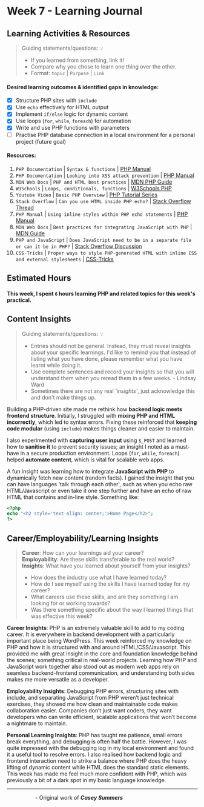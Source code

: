 # Week 7 - Learning Journal

## Learning Activities & Resources
> Guiding statements/questions: :bulb:
> - If you learned from something, link it!
> - Compare why you chose to learn one thing over the other.
> - Format: `topic` | `Purpose` | `Link`

#### Desired learning outcomes & identified gaps in knowledge:
- [x] Structure PHP sites with `include`
- [x] Use `echo` effectively for HTML output
- [x] Implement `if/else` logic for dynamic content
- [x] Use loops (`for`, `while`, `foreach`) for automation
- [x] Write and use PHP functions with parameters
- [ ] Practise PHP database connection in a local environment for a personal project (future goal)

#### Resources:
1. `PHP Documentation` | `Syntax & functions` | [PHP Manual](https://www.php.net/manual/en/)
2. `PHP Documentation` | `Looking into XSS attack prevention` | [PHP Manual]([https://stackoverflow.com/](https://www.php.net/htmlspecialchars))
3. `MDN Web Docs` | `PHP and HTML best practices` | [MDN PHP Guide](https://developer.mozilla.org/en-US/docs/Web/PHP)
4. `W3Schools` | `Loops, conditionals, functions` | [W3Schools PHP](https://www.w3schools.com/php/)
5. `Youtube Video` | `Basic PHP Overview` | [PHP Tutorial Series](https://www.youtube.com/watch?v=a7_WFUlFS94)
6. `Stack Overflow` | `Can you use HTML inside PHP echo?` | [Stack Overflow Thread](https://stackoverflow.com/questions/46918709/can-you-use-html-inside-php-echo)
7. `PHP Manual` | `Using inline styles within PHP echo statements` | [PHP Manual](https://www.php.net/manual/en/function.echo.php)
8. `MDN Web Docs` | `Best practices for integrating JavaScript with PHP` | [MDN Guide](https://developer.mozilla.org/en-US/docs/Learn/JavaScript/Client-side_web_APIs/Fetching_data)
9. `PHP and JavaScript` | `Does JavaScript need to be in a separate file or can it be in PHP?` | [Stack Overflow Discussion](https://stackoverflow.com/questions/43502956/should-javascript-be-in-a-separate-file-or-included-in-php)
10. `CSS-Tricks` | `Proper ways to style PHP-generated HTML with inline CSS and external stylesheets` | [CSS-Tricks](https://css-tricks.com/)

## Estimated Hours
#### This week, I spent `6` hours learning PHP and related topics for this week's practical.

## Content Insights
> Guiding statements/questions: :bulb:
> - Entries should not be general. Instead, they must reveal insights about your specific learnings. I'd like to remind you that instead of listing what you have done, please remember what you have learnt while doing it.
> - Use complete sentences and record your insights so that you will understand them when you reread them in a few weeks. - Lindsay Ward
> - Sometimes there are not any real *'insights'*, just acknowledge this and don't make things up.

Building a PHP-driven site made me rethink how **backend logic meets frontend structure**. Initially, I struggled with **mixing PHP and HTML incorrectly**, which led to syntax errors. Fixing these reinforced that **keeping code modular** (using `include`) makes things cleaner and easier to maintain.

I also experimented with **capturing user input** using `$_POST` and learned how to **sanitise it** to prevent security issues; an insight I noted as a must-have in a secure production environment. Loops (`for`, `while`, `foreach`) helped **automate content**, which is vital for scalable web apps.

A fun insight was learning how to integrate **JavaScript with PHP** to dynamically fetch new content (random facts). I gained the insight that you can have languages 'talk through each other', such as when you echo raw HTML/Javascript or even take it one step further and have an echo of raw HTML that contains and in-line style. Something like:
```php
<?php
echo "<h2 style='text-align: center;'>Home Page</h2>";
?>
```

## Career/Employability/Learning Insights
>**Career**: How can your learnings aid your career? <br>
>**Employability**: Are these skills transferable to the real world? <br>
>**Insights**: What have you learned about yourself from your insights? <br>
> - How does the industry use what I have learned today?
> - How do I see myself using the skills I have learned today for my career?
> - What careers use these skills, and are they something I am looking for or working towards?
> - Was there something specific about the way I learned things that was effective this week?

**Career Insights**: PHP is an extremely valuable skill to add to my coding career. It is everywhere in backend development with a particularly important place being WordPress. This week reinforced my knowledge on PHP and how it is structured with and around HTML/CSS/Javascript. This provided me with great insight in the core and foundation knowledge behind the scenes; something critical in real-world projects. Learning how PHP and JavaScript work together also stood out as modern web apps rely on seamless backend-frontend communication, and understanding both sides makes me more versatile as a developer.

**Employability Insights**: Debugging PHP errors, structuring sites with include, and separating JavaScript from PHP weren’t just technical exercises, they showed me how clean and maintainable code makes collaboration easier. Companies don’t just want coders, they want developers who can write efficient, scalable applications that won’t become a nightmare to maintain.

**Personal Learning Insights**: PHP has taught me patience, small errors break everything, and debugging is often half the battle. However, I was quite impressed with the debugging log in my local environment and found it a useful tool to resolve errors. I also realised how backend logic and frontend interaction need to strike a balance where PHP does the heavy lifting of dynamic content while HTML does the standard static elements. This week has made me feel much more confident with PHP, which was previously a bit of a dark spot in my basic language knowledge.

---
&nbsp;&nbsp;&nbsp;&nbsp;&nbsp;&nbsp;&nbsp;&nbsp;&nbsp;&nbsp;&nbsp;&nbsp;&nbsp;&nbsp;&nbsp;&nbsp;&nbsp;&nbsp;&nbsp;- Original work of ***Casey Summers***
